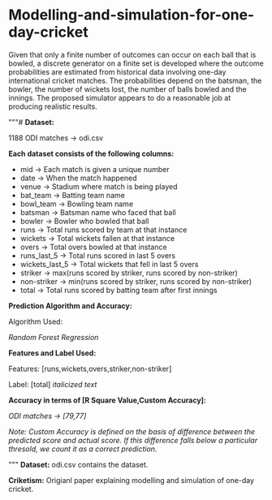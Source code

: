 # Modelling-and-simulation-for-one-day-cricket
Given that only a finite number of outcomes can occur on each ball that is bowled, a discrete generator on a finite set is developed where the outcome probabilities are estimated from historical data involving one-day international cricket matches. The probabilities depend on the batsman, the bowler, the number of wickets lost, the number of balls bowled and the innings. The proposed simulator appears to do a reasonable job at producing realistic results. 

"""# **Dataset:**

1188 ODI matches -> odi.csv

**Each dataset consists of the following columns:**

- mid -> Each match is given a unique number
- date -> When the match happened
- venue -> Stadium where match is being played
- bat_team -> Batting team name
- bowl_team -> Bowling team name
- batsman -> Batsman name who faced that ball
- bowler -> Bowler who bowled that ball
- runs -> Total runs scored by team at that instance
- wickets -> Total wickets fallen at that instance
- overs -> Total overs bowled at that instance
- runs_last_5 -> Total runs scored in last 5 overs
- wickets_last_5 -> Total wickets that fell in last 5 overs
- striker -> max(runs scored by striker, runs scored by non-striker)
- non-striker -> min(runs scored by striker, runs scored by non-striker)
- total -> Total runs scored by batting team after first innings


**Prediction Algorithm and Accuracy:**

Algorithm Used:

*Random Forest Regression*

**Features and Label Used:**

Features: [runs,wickets,overs,striker,non-striker]

Label: [total] *italicized text*

**Accuracy in terms of [R Square Value,Custom Accuracy]:**

*ODI matches -> [79,77]*

*Note: Custom Accuracy is defined on the basis of difference between the predicted score and actual score. If this difference falls below a particular thresold, we count it as a correct prediction.*


"""
**Dataset:**
 odi.csv contains the dataset.
 
 **Criketism:**
 Origianl paper explaining modelling and simulation of one-day cricket. 
